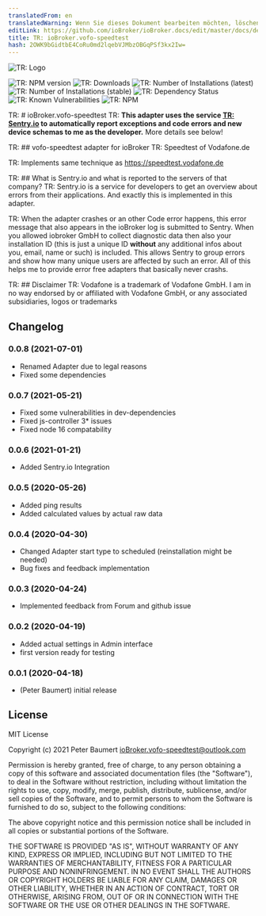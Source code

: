 ```yaml
---
translatedFrom: en
translatedWarning: Wenn Sie dieses Dokument bearbeiten möchten, löschen Sie bitte das Feld "translationsFrom". Andernfalls wird dieses Dokument automatisch erneut übersetzt
editLink: https://github.com/ioBroker/ioBroker.docs/edit/master/docs/de/adapterref/iobroker.vofo-speedtest/README.md
title: TR: ioBroker.vofo-speedtest
hash: 2OWK9bGidtbE4CoRu0md2lqebVJMbzOBGqPSf3kx2Iw=
---
```

![TR: Logo](../../../en/adapterref/iobroker.vofo-speedtest/admin/vofo-speedtest.png)

![TR: NPM version](http://img.shields.io/npm/v/iobroker.vofo-speedtest.svg)
![TR: Downloads](https://img.shields.io/npm/dm/iobroker.vofo-speedtest.svg)
![TR: Number of Installations (latest)](http://iobroker.live/badges/vofo-speedtest-installed.svg)
![TR: Number of Installations (stable)](http://iobroker.live/badges/vofo-speedtest-stable.svg)
![TR: Dependency Status](https://img.shields.io/david/peterbaumert/iobroker.vofo-speedtest.svg)
![TR: Known Vulnerabilities](https://snyk.io/test/github/peterbaumert/ioBroker.vofo-speedtest/badge.svg)
![TR: NPM](https://nodei.co/npm/iobroker.vofo-speedtest.png?downloads=true)

TR: # ioBroker.vofo-speedtest
TR: **This adapter uses the service [TR: Sentry.io](https://sentry.io) to automatically report exceptions and code errors and new device schemas to me as the developer.** More details see below!

TR: ## vofo-speedtest adapter for ioBroker
TR: Speedtest of Vodafone.de

TR: Implements same technique as https://speedtest.vodafone.de

TR: ## What is Sentry.io and what is reported to the servers of that company?
TR: Sentry.io is a service for developers to get an overview about errors from their applications. And exactly this is implemented in this adapter.

TR: When the adapter crashes or an other Code error happens, this error message that also appears in the ioBroker log is submitted to Sentry. When you allowed iobroker GmbH to collect diagnostic data then also your installation ID (this is just a unique ID **without** any additional infos about you, email, name or such) is included. This allows Sentry to group errors and show how many unique users are affected by such an error. All of this helps me to provide error free adapters that basically never crashs.

TR: ## Disclaimer
TR: Vodafone is a trademark of Vodafone GmbH. I am in no way endorsed by or affiliated with Vodafone GmbH, or any associated subsidiaries, logos or trademarks

## Changelog
<!--
	Placeholder for the next version (at the beginning of the line):
	### **WORK IN PROGRESS**
-->

### 0.0.8 (2021-07-01)
* Renamed Adapter due to legal reasons
* Fixed some dependencies

### 0.0.7 (2021-05-21)
* Fixed some vulnerabilities in dev-dependencies
* Fixed js-controller 3* issues
* Fixed node 16 compatability

### 0.0.6 (2021-01-21)
* Added Sentry.io Integration

### 0.0.5 (2020-05-26)
* Added ping results
* Added calculated values by actual raw data

### 0.0.4 (2020-04-30)
* Changed Adapter start type to scheduled (reinstallation might be needed)
* Bug fixes and feedback implementation

### 0.0.3 (2020-04-24)
* Implemented feedback from Forum and github issue

### 0.0.2 (2020-04-19)
* Added actual settings in Admin interface
* first version ready for testing

### 0.0.1 (2020-04-18)
* (Peter Baumert) initial release

## License
MIT License

Copyright (c) 2021 Peter Baumert <ioBroker.vofo-speedtest@outlook.com>

Permission is hereby granted, free of charge, to any person obtaining a copy
of this software and associated documentation files (the "Software"), to deal
in the Software without restriction, including without limitation the rights
to use, copy, modify, merge, publish, distribute, sublicense, and/or sell
copies of the Software, and to permit persons to whom the Software is
furnished to do so, subject to the following conditions:

The above copyright notice and this permission notice shall be included in all
copies or substantial portions of the Software.

THE SOFTWARE IS PROVIDED "AS IS", WITHOUT WARRANTY OF ANY KIND, EXPRESS OR
IMPLIED, INCLUDING BUT NOT LIMITED TO THE WARRANTIES OF MERCHANTABILITY,
FITNESS FOR A PARTICULAR PURPOSE AND NONINFRINGEMENT. IN NO EVENT SHALL THE
AUTHORS OR COPYRIGHT HOLDERS BE LIABLE FOR ANY CLAIM, DAMAGES OR OTHER
LIABILITY, WHETHER IN AN ACTION OF CONTRACT, TORT OR OTHERWISE, ARISING FROM,
OUT OF OR IN CONNECTION WITH THE SOFTWARE OR THE USE OR OTHER DEALINGS IN THE
SOFTWARE.